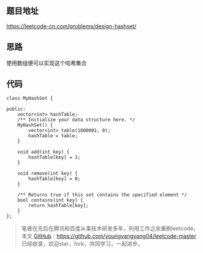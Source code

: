 ## 题目地址 
https://leetcode-cn.com/problems/design-hashset/

## 思路 

使用数组便可以实现这个哈希集合

## 代码 
```
class MyHashSet {

public:
    vector<int> hashTable;
    /** Initialize your data structure here. */
    MyHashSet() {
        vector<int> table(1000001, 0);
        hashTable = table;
    }

    void add(int key) {
        hashTable[key] = 1;
    }

    void remove(int key) {
        hashTable[key] = 0;
    }

    /** Returns true if this set contains the specified element */
    bool contains(int key) {
        return hashTable[key];
    }
};
```
> 笔者在先后在腾讯和百度从事技术研发多年，利用工作之余重刷leetcode，本文  [GitHub](https://github.com/youngyangyang04/leetcode-master )：https://github.com/youngyangyang04/leetcode-master 已经收录，欢迎star，fork，共同学习，一起进步。
